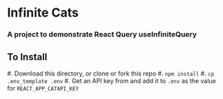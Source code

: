 # Infinite Cats

### A project to demonstrate React Query useInfiniteQuery

## To Install

#. Download this directory, or clone or fork this repo
#. `npm install`
#. `cp .env_template .env`
#. Get an API key from [](https://thecatapi.com/signup) and add it to `.env` as the value for `REACT_APP_CATAPI_KEY`
